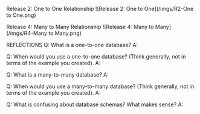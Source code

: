 
Release 2: One to One Relationship
![Release 2: One to One](/imgs/R2-One to One.png)


Release 4: Many to Many Relationship
![Release 4: Many to Many](/imgs/R4-Many to Many.png)

REFLECTIONS
Q: What is a one-to-one database?
A: 

Q: When would you use a one-to-one database? (Think generally, not in terms of the example you created).
A: 

Q: What is a many-to-many database?
A: 

Q: When would you use a many-to-many database? (Think generally, not in terms of the example you created).
A: 

Q: What is confusing about database schemas? What makes sense?
A: 